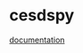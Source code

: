 cesdspy
================================================================================

[documentation](https://app-test.hpc.nrel.gov/cesdspy/)
